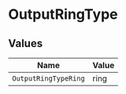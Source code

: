 # OutputRingType


## Values

| Name                 | Value                |
| -------------------- | -------------------- |
| `OutputRingTypeRing` | ring                 |